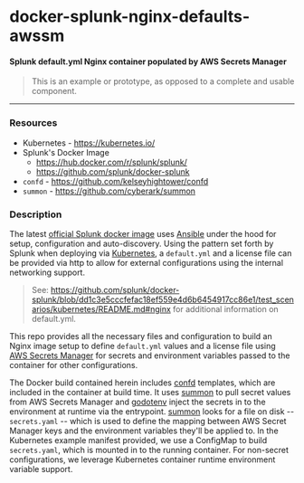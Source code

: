 # docker-splunk-nginx-defaults-awssm

#### Splunk default.yml Nginx container populated by AWS Secrets Manager

> This is an example or prototype, as opposed to a complete and usable component.

---

### Resources

* Kubernetes - https://kubernetes.io/
* Splunk's Docker Image
  * https://hub.docker.com/r/splunk/splunk/
  * https://github.com/splunk/docker-splunk
* `confd` - https://github.com/kelseyhightower/confd
* `summon` - https://github.com/cyberark/summon

### Description

The latest [official Splunk docker image](https://hub.docker.com/r/splunk/splunk/)
uses [Ansible](https://github.com/splunk/splunk-ansible) under the hood for setup,
configuration and auto-discovery. Using the pattern set forth by Splunk when
deploying via [Kubernetes](https://kubernetes.io/), a `default.yml` and a license
file can be provided via http to allow for external configurations using the internal
networking support.

> See: https://github.com/splunk/docker-splunk/blob/dd1c3e5cccfefac18ef559e4d6b6454917cc86e1/test_scenarios/kubernetes/README.md#nginx
> for additional information on default.yml.

This repo provides all the necessary files and configuration to build an Nginx
image setup to define `default.yml` values and a license file using [AWS Secrets
Manager](https://aws.amazon.com/secrets-manager/) for secrets and environment
variables passed to the container for other configurations.

The Docker build contained herein includes [confd](https://github.com/kelseyhightower/confd)
templates, which are included in the container at build time. It uses
[summon](https://github.com/cyberark/summon) to pull secret values from AWS
Secrets Manager and [godotenv](https://github.com/joho/godotenv) inject the
secrets in to the environment at runtime via the entrypoint. [summon](https://github.com/cyberark/summon)
looks for a file on disk -- `secrets.yaml` -- which is used to define the mapping
between AWS Secret Manager keys and the environment variables they'll be applied to.
In the Kubernetes example manifest provided, we use a ConfigMap to build `secrets.yaml`,
which is mounted in to the running container. For non-secret configurations, we
leverage Kubernetes container runtime environment variable support.


